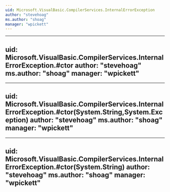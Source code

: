```yaml
---
uid: Microsoft.VisualBasic.CompilerServices.InternalErrorException
author: "stevehoag"
ms.author: "shoag"
manager: "wpickett"
---
```


---
uid: Microsoft.VisualBasic.CompilerServices.InternalErrorException.#ctor
author: "stevehoag"
ms.author: "shoag"
manager: "wpickett"
---

---
uid: Microsoft.VisualBasic.CompilerServices.InternalErrorException.#ctor(System.String,System.Exception)
author: "stevehoag"
ms.author: "shoag"
manager: "wpickett"
---

---
uid: Microsoft.VisualBasic.CompilerServices.InternalErrorException.#ctor(System.String)
author: "stevehoag"
ms.author: "shoag"
manager: "wpickett"
---

